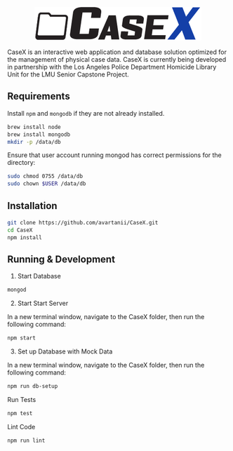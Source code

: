 <p align="center">
  <img src = "resources/logo.png" alt = "Logo" /> 
</p>

CaseX is an interactive web application and database solution optimized for the management of physical case data. CaseX is currently being developed in partnership with the Los Angeles Police Department Homicide Library Unit for the LMU Senior Capstone Project.

## Requirements
Install `npm` and `mongodb` if they are not already installed.
```bash
brew install node
brew install mongodb
mkdir -p /data/db
```
Ensure that user account running mongod has correct permissions for the directory:

```bash
sudo chmod 0755 /data/db
sudo chown $USER /data/db
```

## Installation

```bash
git clone https://github.com/avartanii/CaseX.git
cd CaseX
npm install
```
## Running & Development

1. Start Database
```bash
mongod
```
2. Start Start Server

In a new terminal window, navigate to the CaseX folder, then run the following command:
```bash
npm start
```
3. Set up Database with Mock Data

In a new terminal window, navigate to the CaseX folder, then run the following command:
```bash
npm run db-setup
```

Run Tests
```bash
npm test
```
Lint Code
```bash
npm run lint
```
